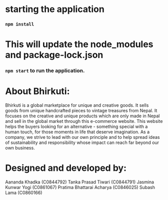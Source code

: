 # starting the application
### `npm install`
# This will update the node_modules and package-lock.json

### `npm start` to run the application.

# About Bhirkuti:
Bhirkuti is a global marketplace for unique and creative goods. It sells goods from unique handcrafted pieces to vintage treasures from Nepal. It focuses on the creative and unique products which are only made in Nepal and sell in the global market through this e-commerce website. This website helps the buyers looking for an alternative - something special with a human touch, for those moments in life that deserve imagination. As a company, we strive to lead with our own principle and to help spread ideas of sustainability and responsibility whose impact can reach far beyond our own business.

# Designed and developed by:

Aananda Khadka (C0844792)
Tanka Prasad Tiwari (C0844791)
Jasmina Kunwar Yogi (C0861067)
Pratima Bhattarai Acharya (C0846025)
Subash Lama (C0860166)





